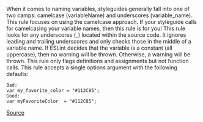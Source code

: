When it comes to naming variables, styleguides generally fall into one of two camps: camelcase (variableName) and underscores (variable_name). This rule focuses on using the camelcase approach. If your styleguide calls for camelcasing your variable names, then this rule is for you!
This rule looks for any underscores (_) located within the source code. It ignores leading and trailing underscores and only checks those in the middle of a variable name. If ESLint decides that the variable is a constant (all uppercase), then no warning will be thrown. Otherwise, a warning will be thrown. This rule only flags definitions and assignments but not function calls.
This rule accepts a single options argument with the following defaults:

```
Bad:
var my_favorite_color = "#112C85";
Good:
var myFavoriteColor  = "#112C85";
```

[Source](http://eslint.org/docs/rules/camelcase)
